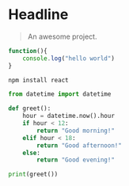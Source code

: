 # Headline

> An awesome project.
>
```javascript
function(){
    console.log("hello world")
}

npm install react
```

```python
from datetime import datetime

def greet():
    hour = datetime.now().hour
    if hour < 12:
        return "Good morning!"
    elif hour < 18:
        return "Good afternoon!"
    else:
        return "Good evening!"

print(greet())

```
